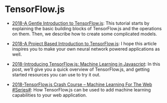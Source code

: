 # TensorFlow.js

- [2018-A Gentle Introduction to TensorFlow.js](https://parg.co/YrP): This tutorial starts by explaining the basic building blocks of TensorFlow.js and the operations on them. Then, we describe how to create some complicated models.

- [2018-A Project Based Introduction to TensorFlow.js](http://kexp.io/intro_tensorflowjs/): I hope this article inspires you to make your own neural network powered applications as well.

- [2018-Introducing TensorFlow.js: Machine Learning in Javascript](https://medium.com/tensorflow/introducing-tensorflow-js-machine-learning-in-javascript-bf3eab376db): In this post, we’ll give you a quick overview of TensorFlow.js, and getting started resources you can use to try it out.

- [2018-TensorFlow.js Crash Course – Machine Learning For The Web #Series#](https://codingthesmartway.com/): How TensorFlow.js can be used to add machine learning capabilities to your web application.
